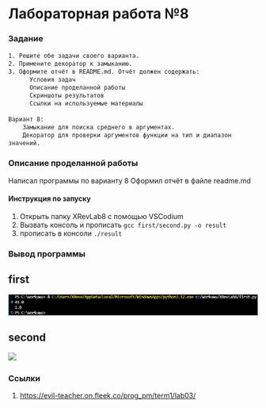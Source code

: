# Лабораторная работа №8
### Задание
    1. Решите обе задачи своего варианта.
    2. Примените декоратор к замыканию.
    3. Оформите отчёт в README.md. Отчёт должен содержать:
          Условия задач
          Описание проделанной работы
          Скриншоты результатов
          Ссылки на используемые материалы

    Вариант 8:
        Замыкание для поиска среднего в аргументах.
        Декоратор для проверки аргументов функции на тип и диапазон значений.


### Описание проделанной работы
Написал программы по варианту 8
Оформил отчёт в файле readme.md

#### Инструкция по запуску
1. Открыть папку XRevLab8 с помощью VSCodium
2. Вызвать консоль и прописать `gcc first/second.py -o result` 
3. прописать в консоли `./result` 

### Вывод программы
## first
![](fir.png)
## second
![](sec.png)

### Ссылки
1. https://evil-teacher.on.fleek.co/prog_pm/term1/lab03/
